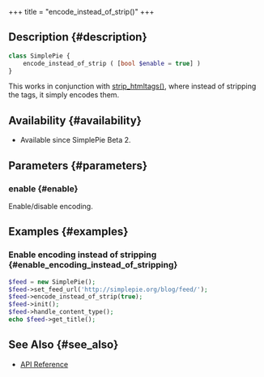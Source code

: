 +++
title = "encode_instead_of_strip()"
+++

## Description {#description}

```php
class SimplePie {
    encode_instead_of_strip ( [bool $enable = true] )
}
```

This works in conjunction with [strip_htmltags()](@/wiki/reference/simplepie/strip_htmltags.md), where instead of stripping the tags, it simply encodes them.

## Availability {#availability}

- Available since SimplePie Beta 2.

## Parameters {#parameters}

### enable {#enable}

Enable/disable encoding.

## Examples {#examples}

### Enable encoding instead of stripping {#enable_encoding_instead_of_stripping}

```php
$feed = new SimplePie();
$feed->set_feed_url('http://simplepie.org/blog/feed/');
$feed->encode_instead_of_strip(true);
$feed->init();
$feed->handle_content_type();
echo $feed->get_title();
```

## See Also {#see_also}

<div id="plugin__backlinks">

- [API Reference](@/wiki/reference/_index.md)

</div>
